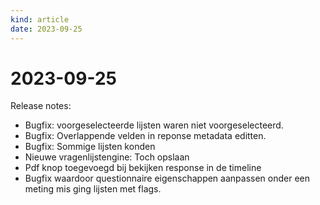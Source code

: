 ```yaml
---
kind: article
date: 2023-09-25
---
```


# 2023-09-25

Release notes:

* Bugfix: voorgeselecteerde lijsten waren niet voorgeselecteerd.
* Bugfix: Overlappende velden in reponse metadata editten.
* Bugfix: Sommige lijsten konden 
* Nieuwe vragenlijstengine: Toch opslaan 
* Pdf knop toegevoegd bij bekijken response in de timeline
* Bugfix waardoor questionnaire eigenschappen aanpassen onder een meting mis ging lijsten met flags.
